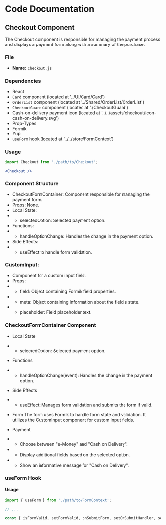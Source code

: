 # Code Documentation

## Checkout Component

The Checkout component is responsible for managing the payment process and displays a payment form along with a summary of the purchase.

### File
- **Name:** `Checkout.js`

### Dependencies
- React
- `Card` component (located at '../UI/Card/Card')
- `OrderList` component (located at '../Shared/OrderList/OrderList')
- `CheckoutGuard` component (located at './CheckoutGuard')
- Cash-on-delivery payment icon (located at '../../assets/checkout/icon-cash-on-delivery.svg')
- Prop-Types
- Formik
- Yup
- `useForm` hook (located at '../../store/FormContext')

### Usage
```jsx
import Checkout from './path/to/Checkout';

<Checkout />
```

### Component Structure
- CheckoutFormContainer: Component responsible for managing the payment form.
- Props: None.
- Local State:
- - selectedOption: Selected payment option.
- Functions:
- - handleOptionChange: Handles the change in the payment option.
- Side Effects:
- - useEffect to handle form validation.

### CustomInput: 
- Component for a custom input field.
- Props:
- - field: Object containing Formik field properties.
- - meta: Object containing information about the field's state.
- - placeholder: Field placeholder text.

### CheckoutFormContainer Component
- Local State
- - selectedOption: Selected payment option.
- Functions
- - handleOptionChange(event): Handles the change in the payment option.
- Side Effects
- - useEffect: Manages form validation and submits the form if valid.
- Form
The form uses Formik to handle form state and validation. It utilizes the CustomInput component for custom input fields.

- Payment
- - Choose between "e-Money" and "Cash on Delivery".
- - Display additional fields based on the selected option.
- - Show an informative message for "Cash on Delivery".

### useForm Hook

#### Usage
```jsx
import { useForm } from './path/to/FormContext';

// ...

const { isFormValid, setFormValid, onSubmitForm, setOnSubmitHandler, setOffSubmitHandler } = useForm();
```